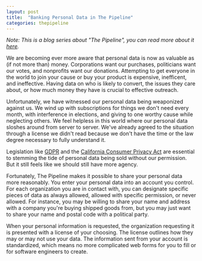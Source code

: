 ```yaml
---
layout: post
title:  "Banking Personal Data in The Pipeline"
categories: thepipeline
---
```


_Note: This is a blog series about "The Pipeline", you can read more about it [here](http://blog.jlleblanc.com/the-pipeline)._

We are becoming ever more aware that personal data is now as valuable as (if not more than) money. Corporations want our purchases, politicians want our votes, and nonprofits want our donations. Attempting to get everyone in the world to join your cause or buy your product is expensive, inefficent, and ineffective. Having data on who is likely to convert, the issues they care about, or how much money they have is crucial to effective outreach.

Unfortunately, we have witnessed our personal data being weaponized against us. We wind up with subscriptions for things we don't need every month, with interference in elections, and giving to one worthy cause while neglecting others. We feel helpless in this world where our personal data sloshes around from server to server. We've already agreed to the situation through a license we didn't read because we don't have the time or the law degree necessary to fully understand it.

Legislation like [GDPR](https://en.wikipedia.org/wiki/General_Data_Protection_Regulation) and the [California Consumer Privacy Act](https://en.wikipedia.org/wiki/California_Consumer_Privacy_Act) are essential to stemming the tide of personal data being sold without our permission. But it still feels like we should still have more agency.

Fortunately, The Pipeline makes it possible to share your personal data more reasonably. You enter your personal data into an account you control. For each organization you are in contact with, you can designate specific pieces of data as always allowed, allowed with specific permission, or never allowed. For instance, you may be willing to share your name and address with a company you're buying shipped goods from, but you may just want to share your name and postal code with a political party.

When your personal information is requested, the organization requesting it is presented with a license of your choosing. The license outlines how they may or may not use your data. The information sent from your account is standardized, which means no more complicated web forms for you to fill or for software engineers to create.
